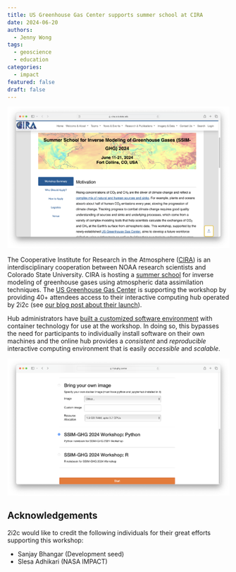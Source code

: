 ```yaml
---
title: US Greenhouse Gas Center supports summer school at CIRA
date: 2024-06-20
authors:
  - Jenny Wong
tags:
  - geoscience
  - education
categories:
  - impact
featured: false
draft: false
---
```


![Summer school for inverse modeling of greenhouse gases 2024](featured.png "Summer school for inverse modeling of greenhouse gases 2024")

The Cooperative Institute for Research in the Atmosphere ([CIRA](https://www.cira.colostate.edu/)) is an interdisciplinary cooperation between NOAA research scientists and Colorado State University. CIRA is hosting a [summer school](https://www.cira.colostate.edu/conferences/rmtgw/) for inverse modeling of greenhouse gases using atmospheric data assimilation techniques. The [US Greenhouse Gas Center](https://earth.gov/ghgcenter) is supporting the workshop by providing 40+ attendees access to their interactive computing hub operated by 2i2c (see [our blog post about their launch](/blog/2023/us-ghg-center-launches/index)).

Hub administrators have [built a customized software environment](https://github.com/NASA-IMPACT/ssim-ghg-workshop-2024-python-image) with container technology for use at the workshop. In doing so, this bypasses the need for participants to individually install software on their own machines and the online hub provides a *consistent* and *reproducible* interactive computing environment that is easily *accessible* and *scalable*.

![Login screen of the GHG hub showing the custom built SSIM-GHG image option.](ghg-hub.png "Login screen of the GHG hub showing the custom built SSIM-GHG image option.")

## Acknowledgements

2i2c would like to credit the following individuals for their great efforts supporting this workshop:

- Sanjay Bhangar (Development seed)
- Slesa Adhikari (NASA IMPACT)
